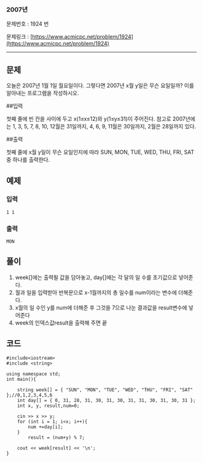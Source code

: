 ### 2007년 ###

문제번호 : 1924 번

문제링크 : [https://www.acmicpc.net/problem/1924](https://www.acmicpc.net/problem/1924)

----------

## 문제 ##

오늘은 2007년 1월 1일 월요일이다. 그렇다면 2007년 x월 y일은 무슨 요일일까? 이를 알아내는 프로그램을 작성하시오.



##입력

첫째 줄에 빈 칸을 사이에 두고 x(1≤x≤12)와 y(1≤y≤31)이 주어진다. 참고로 2007년에는 1, 3, 5, 7, 8, 10, 12월은 31일까지, 4, 6, 9, 11월은 30일까지, 2월은 28일까지 있다.



##출력

첫째 줄에 x월 y일이 무슨 요일인지에 따라 SUN, MON, TUE, WED, THU, FRI, SAT중 하나를 출력한다.




## 예제 ##
### 입력 ###

	1 1

### 출력 ###

	MON

## 풀이 ##
1. week[]에는 출력될 값을 담아놓고, day[]에는 각 달의 일 수를 초기값으로 넣어준다.
2. 월과 일을 입력받아 반복문으로 x-1월까지의 총 일수를 num이라는 변수에 더해준다.
3. x월의 일 수인 y를 num에 더해준 후  그것을 7으로 나눈 결과값을 result변수에 넣어준다
4. week의 인덱스값result을 출력해 주면 끝




## 코드 ##


	#include<iostream>
	#include <string> 
	
	using namespace std;
	int main(){
	
		string week[] = { "SUN", "MON", "TUE", "WED", "THU", "FRI", "SAT" };//0,1,2,3,4,5,6
		int day[] = { 0, 31, 28, 31, 30, 31, 30, 31, 31, 30, 31, 30, 31 };
		int x, y, result,num=0;
	
		cin >> x >> y;
		for (int i = 1; i<x; i++){
			num +=day[i];
		}
			result = (num+y) % 7;
	
		cout << week[result] << '\n';
	}


​	
​	
